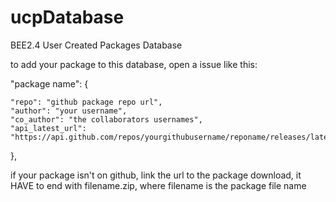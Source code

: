 # ucpDatabase
BEE2.4 User Created Packages Database


to add your package to this database, open a issue like this:


"package name": {

    "repo": "github package repo url",
    "author": "your username",
    "co_author": "the collaborators usernames",
    "api_latest_url": "https://api.github.com/repos/yourgithubusername/reponame/releases/latest"

  },
  
  
  
  
if your package isn't on github, link the url to the package download, it HAVE to end with
filename.zip, where filename is the package file name
